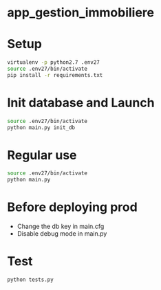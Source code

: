 # app_gestion_immobiliere

# Setup

```bash
virtualenv -p python2.7 .env27
source .env27/bin/activate
pip install -r requirements.txt
```

# Init database and Launch

```bash
source .env27/bin/activate
python main.py init_db
```

# Regular use

```bash
source .env27/bin/activate
python main.py
```

# Before deploying prod

- Change the db key in main.cfg
- Disable debug mode in main.py

# Test

```bash
python tests.py
```

